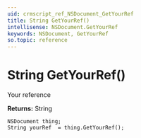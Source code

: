 ```yaml
---
uid: crmscript_ref_NSDocument_GetYourRef
title: String GetYourRef()
intellisense: NSDocument.GetYourRef
keywords: NSDocument, GetYourRef
so.topic: reference
---
```


# String GetYourRef()

Your reference

**Returns:** String

```crmscript
NSDocument thing;
String yourRef  = thing.GetYourRef();
```


